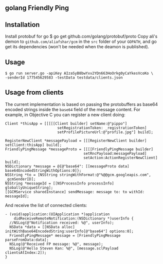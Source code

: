 golang Friendly Ping
--

## Installation
Install protobuf for go
    $ go get github.com/golang/protobuf/proto
Copy ali's demon to `github.com/aliafshar/gcm` in the `src` folder of your `GOPATH`, and go get its dependencies (won't be needed when the deamon is published).

## Usage

    $ go run server.go -apiKey AIzaSyB8bwYxv2YDn663HoOrkg0yCaYkesVcoKo \
    -senderId 177545629583 -testData testdata/clients.json

## Usage from clients

The current implementation is based on passing the protobuffers as base64 encoded strings inside the `base64` field of the message content.
For example, in Objective C you can register a new client doing:

```
Client *thisApp = [[[[[Client builder] setName:@"pippo"]
                        setRegistrationToken: _registrationToken]
                        setProfilePictureUrl:@"profile.jpg"] build];

RegisterNewClient *messagePayload = [[[RegisterNewClient builder] setClient:thisApp] build];
FriendlyPingMessage *messageProto = [[[[FriendlyPingMessage builder]
                                    setRncPayload:messagePayload]
                                    setAction:ActionRegisterNewClient] build];
NSDictionary *message = @{@"base64": [[messageProto data] base64EncodedStringWithOptions:0]};
NSString *to = [NSString stringWithFormat:@"%@@gcm.googleapis.com", _gcmSenderID];
NSString *messageId = [[NSProcessInfo processInfo] globallyUniqueString];
[[GCMService sharedInstance] sendMessage: message to: to withId: messageId];
```

And receive the list of connected clients:

```
- (void)application:(UIApplication *)application
    didReceiveRemoteNotification:(NSDictionary *)userInfo {
  //NSLog(@"Notification received: %@", userInfo);
  NSData *data = [[NSData alloc] initWithBase64EncodedString:userInfo[@"base64"] options:0];
  FriendlyPingMessage* message = [FriendlyPingMessage parseFromData:data];
  NSLog(@"Received FP message: %@", message);
  NSLog(@"Hello Steven Kan: %@", [message.sclPayload clientsAtIndex:2]);
}
```
